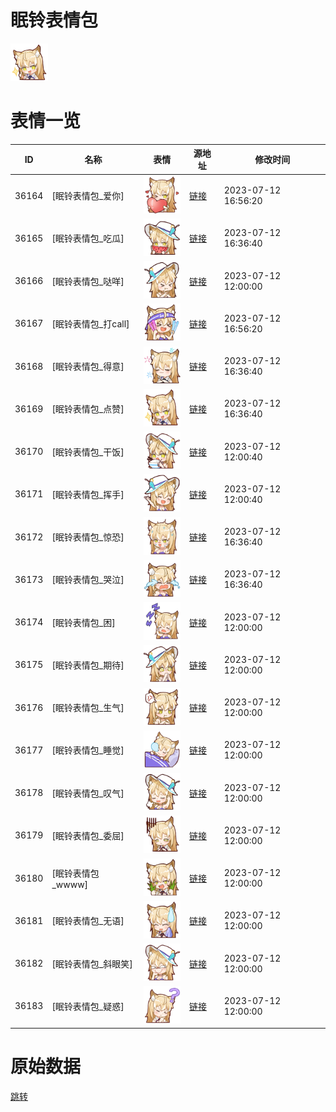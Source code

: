 # 眠铃表情包

<img src="./cover.png" height="60" alt="cover" />

# 表情一览

|ID|名称|表情|源地址|修改时间|
|----|----|----|----|----|
|36164|[眠铃表情包_爱你]|<img src="./pic/036164_%5B眠铃表情包_爱你%5D.png" height="60" alt="爱你"/>|[链接](https://i0.hdslb.com/bfs/garb/75609d5be5acd3b676e550fc067f90db922f75ee.png)|2023-07-12 16:56:20|
|36165|[眠铃表情包_吃瓜]|<img src="./pic/036165_%5B眠铃表情包_吃瓜%5D.png" height="60" alt="吃瓜"/>|[链接](https://i0.hdslb.com/bfs/garb/1fbafd8e6fa6b88c030cc120ee4aaba5a4e2360e.png)|2023-07-12 16:36:40|
|36166|[眠铃表情包_哒咩]|<img src="./pic/036166_%5B眠铃表情包_哒咩%5D.png" height="60" alt="哒咩"/>|[链接](https://i0.hdslb.com/bfs/garb/fde38671c01ecc228ddd6a4cac454046a5461bfc.png)|2023-07-12 12:00:00|
|36167|[眠铃表情包_打call]|<img src="./pic/036167_%5B眠铃表情包_打call%5D.png" height="60" alt="打call"/>|[链接](https://i0.hdslb.com/bfs/garb/ddb1fb19efef6c53c9f9dcf43e756b2b3f6dc9eb.png)|2023-07-12 16:56:20|
|36168|[眠铃表情包_得意]|<img src="./pic/036168_%5B眠铃表情包_得意%5D.png" height="60" alt="得意"/>|[链接](https://i0.hdslb.com/bfs/garb/3ad1b31482d09d2095135b20b2a3e040118de46b.png)|2023-07-12 16:36:40|
|36169|[眠铃表情包_点赞]|<img src="./pic/036169_%5B眠铃表情包_点赞%5D.png" height="60" alt="点赞"/>|[链接](https://i0.hdslb.com/bfs/garb/c80092135690bb6eb56add5487614d3c8aff4ab3.png)|2023-07-12 16:36:40|
|36170|[眠铃表情包_干饭]|<img src="./pic/036170_%5B眠铃表情包_干饭%5D.png" height="60" alt="干饭"/>|[链接](https://i0.hdslb.com/bfs/garb/1384ba72fb2566247f1c0880b60c3c2ed9519cbb.png)|2023-07-12 12:00:40|
|36171|[眠铃表情包_挥手]|<img src="./pic/036171_%5B眠铃表情包_挥手%5D.png" height="60" alt="挥手"/>|[链接](https://i0.hdslb.com/bfs/garb/03213894696997716d69096de39ba6c8037d2a5c.png)|2023-07-12 12:00:40|
|36172|[眠铃表情包_惊恐]|<img src="./pic/036172_%5B眠铃表情包_惊恐%5D.png" height="60" alt="惊恐"/>|[链接](https://i0.hdslb.com/bfs/garb/2b0d5c5105c3586614e3e2b33c6fb8fdad5afc85.png)|2023-07-12 16:36:40|
|36173|[眠铃表情包_哭泣]|<img src="./pic/036173_%5B眠铃表情包_哭泣%5D.png" height="60" alt="哭泣"/>|[链接](https://i0.hdslb.com/bfs/garb/9df8e239bd36524840a31b61a64af8a5734df715.png)|2023-07-12 16:36:40|
|36174|[眠铃表情包_困]|<img src="./pic/036174_%5B眠铃表情包_困%5D.png" height="60" alt="困"/>|[链接](https://i0.hdslb.com/bfs/garb/d1cff88386536b5b3b3b4e4a9df358dd7da720f2.png)|2023-07-12 12:00:00|
|36175|[眠铃表情包_期待]|<img src="./pic/036175_%5B眠铃表情包_期待%5D.png" height="60" alt="期待"/>|[链接](https://i0.hdslb.com/bfs/garb/b2aa48e38a5f7d2174fed5e4f184b432e002b872.png)|2023-07-12 12:00:00|
|36176|[眠铃表情包_生气]|<img src="./pic/036176_%5B眠铃表情包_生气%5D.png" height="60" alt="生气"/>|[链接](https://i0.hdslb.com/bfs/garb/f56c9e888c42db7fb0ddc91c9017188162281058.png)|2023-07-12 12:00:00|
|36177|[眠铃表情包_睡觉]|<img src="./pic/036177_%5B眠铃表情包_睡觉%5D.png" height="60" alt="睡觉"/>|[链接](https://i0.hdslb.com/bfs/garb/6bc619ba48e81a222903273626cfac71f9eb92cc.png)|2023-07-12 12:00:00|
|36178|[眠铃表情包_叹气]|<img src="./pic/036178_%5B眠铃表情包_叹气%5D.png" height="60" alt="叹气"/>|[链接](https://i0.hdslb.com/bfs/garb/74f26877aa1c68a56e5c83c536cc6e2bfe304670.png)|2023-07-12 12:00:00|
|36179|[眠铃表情包_委屈]|<img src="./pic/036179_%5B眠铃表情包_委屈%5D.png" height="60" alt="委屈"/>|[链接](https://i0.hdslb.com/bfs/garb/a56a9fa2fb63553ebf3fbc038d5059fef70fed4c.png)|2023-07-12 12:00:00|
|36180|[眠铃表情包_wwww]|<img src="./pic/036180_%5B眠铃表情包_wwww%5D.png" height="60" alt="wwww"/>|[链接](https://i0.hdslb.com/bfs/garb/3c8a348ee977b1cd1885cd4d81484e69d96620ce.png)|2023-07-12 12:00:00|
|36181|[眠铃表情包_无语]|<img src="./pic/036181_%5B眠铃表情包_无语%5D.png" height="60" alt="无语"/>|[链接](https://i0.hdslb.com/bfs/garb/abf0f2082e8a6b8b4299d231eeeadb5770219638.png)|2023-07-12 12:00:00|
|36182|[眠铃表情包_斜眼笑]|<img src="./pic/036182_%5B眠铃表情包_斜眼笑%5D.png" height="60" alt="斜眼笑"/>|[链接](https://i0.hdslb.com/bfs/garb/dd0606c07297f967e14210dad55762adf6b70ff4.png)|2023-07-12 12:00:00|
|36183|[眠铃表情包_疑惑]|<img src="./pic/036183_%5B眠铃表情包_疑惑%5D.png" height="60" alt="疑惑"/>|[链接](https://i0.hdslb.com/bfs/garb/877972c6214087a79b3205effa09e781b88f200f.png)|2023-07-12 12:00:00|

# 原始数据

[跳转](./raw.json)

